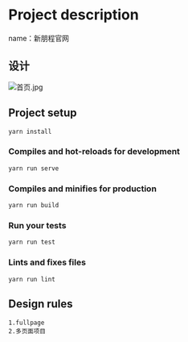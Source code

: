 # Project description
name：新朋程官网

## 设计
![首页.jpg](https://upload-images.jianshu.io/upload_images/5141942-c822ef5aed580a46.jpg)    

## Project setup
```
yarn install
```

### Compiles and hot-reloads for development
```
yarn run serve
```

### Compiles and minifies for production
```
yarn run build
```

### Run your tests
```
yarn run test
```

### Lints and fixes files
```
yarn run lint
```

## Design rules
    1.fullpage
    2.多页面项目
